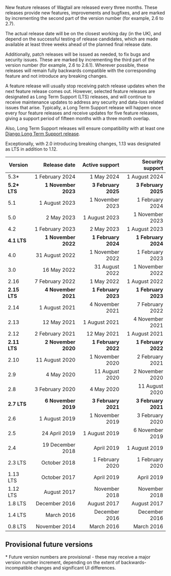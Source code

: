 New feature releases of Wagtail are released every three months. These releases provide new features, improvements and bugfixes, and are marked by incrementing the second part of the version number (for example, 2.6 to 2.7).

The actual release date will be on the closest working day (in the UK), and depend on the successful testing of release candidates, which are made available at least three weeks ahead of the planned final release date.

Additionally, patch releases will be issued as needed, to fix bugs and security issues. These are marked by incrementing the third part of the version number (for example, 2.6 to 2.6.1). Wherever possible, these releases will remain fully backwards compatible with the corresponding feature and not introduce any breaking changes.

A feature release will usually stop receiving patch release updates when the next feature release comes out. However, selected feature releases are designated as Long Term Support (LTS) releases, and will continue to receive maintenance updates to address any security and data-loss related issues that arise. Typically, a Long Term Support release will happen once every four feature releases and receive updates for five feature releases, giving a support period of fifteen months with a three month overlap.

Also, Long Term Support releases will ensure compatibility with at least one [Django Long Term Support release](https://www.djangoproject.com/download/#supported-versions).

Exceptionally, with 2.0 introducing breaking changes, 1.13 was designated as LTS in addition to 1.12.

| Version        | Release date           | Active support      | Security support    |
| -------------- |-----------------------:| -------------------:| -------------------:|
| 5.3*           | 1 February 2024        | 1 May 2024          | 1 August 2024       |
| **5.2\* LTS**  | **1 November 2023**    | **3 February 2025** | **3 February 2025** |
| 5.1            | 1 August 2023          | 1 November 2023     | 1 February 2024     |
| 5.0            | 2 May 2023             | 1 August 2023       | 1 November 2023     |
| 4.2            | 1 February 2023        | 2 May 2023          | 1 August 2023       |
| **4.1 LTS**    | **1 November 2022**    | **1 February 2024** | **1 February 2024** |
| 4.0            | 31 August 2022         | 1 November 2022     | 1 February 2023     |
| 3.0            | 16 May 2022            | 31 August 2022      | 1 November 2022     |
| 2.16           | 7 February 2022        | 1 May 2022          | 1 August 2022       |
| **2.15 LTS**   | **4 November 2021**    | **1 February 2023** | **1 February 2023** |
| 2.14           | 1 August 2021          | 4 November 2021     | 7 February 2022     |
| 2.13           | 12 May 2021            | 1 August 2021       | 4 November 2021     |
| 2.12           | 2 February 2021        | 12 May 2021         | 1 August 2021       |
| **2.11 LTS**   | **2 November 2020**    | **1 February 2022** | **1 February 2022** |
| 2.10           | 11 August 2020         | 1 November 2020     | 2 February 2021     |
| 2.9            | 4 May 2020             | 11 August 2020      | 2 November 2020     |
| 2.8            | 3 February 2020        | 4 May 2020          | 11 August 2020      |
| **2.7 LTS**    | **6 November 2019**    | **3 February 2021** | **3 February 2021** |
| 2.6            | 1 August 2019          | 1 November 2019     | 3 February 2020     |
| 2.5            | 24 April 2019          | 1 August 2019       | 6 November 2019     |
| 2.4            | 19 December 2018       | April 2019          | 1 August 2019       |
| 2.3 LTS        | October 2018           | 1 February 2020     | 1 February 2020     |
| 1.13 LTS       | October 2017           | April 2019          | April 2019          |
| 1.12 LTS       | August 2017            | November 2018       | November 2018       |
| 1.8 LTS        | December 2016          | August 2017         | August 2017         |
| 1.4 LTS        | March 2016             | December 2016       | December 2016       |
| 0.8 LTS        | November 2014          | March 2016          | March 2016          |

## Provisional future versions

\* Future version numbers are provisional - these may receive a major version number increment, depending on the extent of backwards-incompatible changes and significant UI differences.